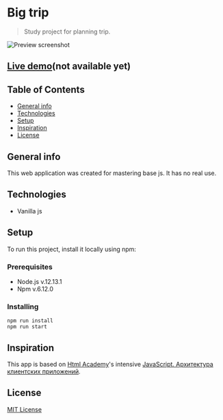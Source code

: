# Big trip
> Study project for planning trip.

![Preview screenshot](./readme_assets/preview.jpg)

## [Live demo](https://github.com/devnikop/big-trip)(not available yet)

## Table of Contents

* [General info](#General-info)
* [Technologies](#Technologies)
* [Setup](#Setup)
* [Inspiration](#Features)
* [License](#License)

## General info

This web application was created for mastering base js. It has no real use.

## Technologies

* Vanilla js

## Setup

To run this project, install it locally using npm:

### Prerequisites

- Node.js v.12.13.1
- Npm v.6.12.0

### Installing

```
npm run install
npm run start
```

## Inspiration

This app is based on [Html Academy](https://htmlacademy.ru/)'s intensive [JavaScript. Архитектура клиентских приложений](https://htmlacademy.ru/intensive/ecmascript).

## License

[MIT License](LICENSE.md)
